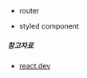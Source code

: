 
- router

- styled component


##### 참고자료
- [react.dev](https://react.dev/blog/2023/03/16/introducing-react-dev)